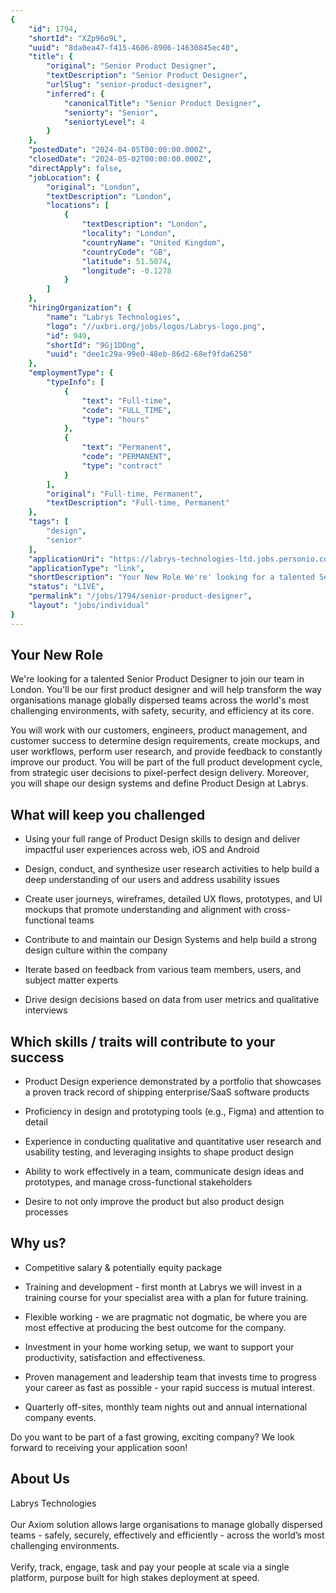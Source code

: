 ```yaml
---
{
	"id": 1794,
	"shortId": "XZp96o9L",
	"uuid": "8da0ea47-f415-4606-8906-14630845ec40",
	"title": {
		"original": "Senior Product Designer",
		"textDescription": "Senior Product Designer",
		"urlSlug": "senior-product-designer",
		"inferred": {
			"canonicalTitle": "Senior Product Designer",
			"seniorty": "Senior",
			"seniortyLevel": 4
		}
	},
	"postedDate": "2024-04-05T00:00:00.000Z",
	"closedDate": "2024-05-02T00:00:00.000Z",
	"directApply": false,
	"jobLocation": {
		"original": "London",
		"textDescription": "London",
		"locations": [
			{
				"textDescription": "London",
				"locality": "London",
				"countryName": "United Kingdom",
				"countryCode": "GB",
				"latitude": 51.5074,
				"longitude": -0.1278
			}
		]
	},
	"hiringOrganization": {
		"name": "Labrys Technologies",
		"logo": "//uxbri.org/jobs/logos/Labrys-logo.png",
		"id": 949,
		"shortId": "9Gj1DDng",
		"uuid": "dee1c29a-99e0-48eb-86d2-68ef9fda6250"
	},
	"employmentType": {
		"typeInfo": [
			{
				"text": "Full-time",
				"code": "FULL_TIME",
				"type": "hours"
			},
			{
				"text": "Permanent",
				"code": "PERMANENT",
				"type": "contract"
			}
		],
		"original": "Full-time, Permanent",
		"textDescription": "Full-time, Permanent"
	},
	"tags": [
		"design",
		"senior"
	],
	"applicationUri": "https://labrys-technologies-ltd.jobs.personio.com/job/1487774?language=en&display=en#apply",
	"applicationType": "link",
	"shortDescription": "Your New Role We're' looking for a talented Senior Product Designer to join our team in London. You'll' be our first product designer and will help transform the way organisations manage globally",
	"status": "LIVE",
	"permalink": "/jobs/1794/senior-product-designer",
	"layout": "jobs/individual"
}
---
```

<h2>Your New Role</h2><p>We're looking for a talented Senior Product Designer to join our team in London. You'll be our first product designer and will help transform the way organisations manage globally dispersed teams across the world's most challenging environments, with safety, security, and efficiency at its core.</p><p>You will work with our customers, engineers, product management, and customer success to determine design requirements, create mockups, and user workflows, perform user research, and provide feedback to constantly improve our product. You will be part of the full product development cycle, from strategic user decisions to pixel-perfect design delivery. Moreover, you will shape our design systems and define Product Design at Labrys.</p><h2>What will keep you challenged</h2><ul><li><p>Using your full range of Product Design skills to design and deliver impactful user experiences across web, iOS and Android</p></li><li><p>Design, conduct, and synthesize user research activities to help build a deep understanding of our users and address usability issues</p></li><li><p>Create user journeys, wireframes, detailed UX flows, prototypes, and UI mockups that promote understanding and alignment with cross-functional teams</p></li><li><p>Contribute to and maintain our Design Systems and help build a strong design culture within the company</p></li><li><p>Iterate based on feedback from various team members, users, and subject matter experts</p></li><li><p>Drive design decisions based on data from user metrics and qualitative interviews</p></li></ul><h2>Which skills / traits will contribute to your success</h2><ul><li><p>Product Design experience demonstrated by a portfolio that showcases a proven track record of shipping enterprise/SaaS software products</p></li><li><p>Proficiency in design and prototyping tools (e.g., Figma) and attention to detail</p></li><li><p>Experience in conducting qualitative and quantitative user research and usability testing, and leveraging insights to shape product design</p></li><li><p>Ability to work effectively in a team, communicate design ideas and prototypes, and manage cross-functional stakeholders</p></li><li><p>Desire to not only improve the product but also product design processes</p></li></ul><h2>Why us?</h2><ul><li><p>Competitive salary &amp; potentially equity package</p></li><li><p>Training and development - first month at Labrys we will invest in a training course for your specialist area with a plan for future training.</p></li><li><p>Flexible working - we are pragmatic not dogmatic, be where you are most effective at producing the best outcome for the company.</p></li><li><p>Investment in your home working setup, we want to support your productivity, satisfaction and effectiveness.</p></li><li><p>Proven management and leadership team that invests time to progress your career as fast as possible - your rapid success is mutual interest.</p></li><li><p>Quarterly off-sites, monthly team nights out and annual international company events.</p></li></ul><p>Do you want to be part of a fast growing, exciting company? We look forward to receiving your application soon!</p><h2>About Us</h2><p>Labrys Technologies&nbsp;<strong><br></strong><br>Our Axiom solution allows large organisations to manage globally dispersed teams - safely, securely, effectively and efficiently - across the world’s most challenging environments.&nbsp;<br><br>Verify, track, engage, task and pay your people at scale via a single platform, purpose built for high stakes deployment at speed.&nbsp;</p>
